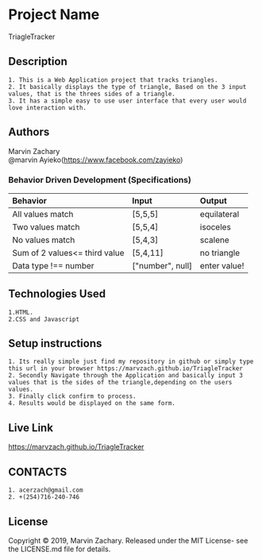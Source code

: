 # Project Name
TriagleTracker
## Description
    1. This is a Web Application project that tracks triangles.
    2. It basically displays the type of triangle, Based on the 3 input values, that is the threes sides of a triangle.
    3. It has a simple easy to use user interface that every user would love interaction with.  
## Authors
Marvin Zachary  
@marvin Ayieko(https://www.facebook.com/zayieko)
### Behavior Driven Development (Specifications)
| Behavior                 |           Input      |                 Output|
| :----------------------- |:---------------------| :---------------------|              
| All values match         |       [5,5,5]     |            equilateral|
| Two values match         |       [5,5,4]     |           isoceles    |
| No values match          |       [5,4,3]        |           scalene     |
| Sum of 2 values<= third value   |       [5,4,11]       |           no triangle |
| Data type !== number     |      ["number", null]|          enter value! |
## Technologies Used
    1.HTML.
    2.CSS and Javascript
## Setup instructions
    1. Its really simple just find my repository in github or simply type this url in your browser https://marvzach.github.io/TriagleTracker
    2. Secondly Navigate through the Application and basically input 3 values that is the sides of the triangle,depending on the users values.
    3. Finally click confirm to process.
    4. Results would be displayed on the same form.

## Live Link
https://marvzach.github.io/TriagleTracker
## CONTACTS
    1. acerzach@gmail.com
    2. +(254)716-240-746
## License
Copyright © 2019, Marvin Zachary. Released under the MIT License- see the LICENSE.md file for details.
